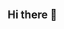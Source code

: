 ## Hi there 👋

<!--
**jaeheon7134/jaeheon7134** is a ✨ _special_ ✨ repository because its `README.md` (this file) appears on your GitHub profile.

![Python](https://img.shields.io/badge/Python-3.11-blue?logo=python)


-->
